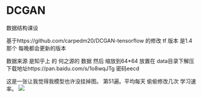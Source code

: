 # DCGAN
数据结构课设

基于https://github.com/carpedm20/DCGAN-tensorflow 的修改
tf 版本 是1.4 那个 每晚都会更新的版本


数据来源 是知乎上 的 何之源的 数据 然后 缩放到64*64
放置在 data目录下解压
下载地址https://pan.baidu.com/s/1o8wqJTg 密码eecd

这是一张让我觉得我模型也许没挂掉图。 第51遍。平均每天 偷偷修改几次 学习速率。 
![](https://github.com/bringtree/DCGAN/blob/master/epoch_51batch_index_400.jpg)
